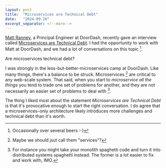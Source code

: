 ```yaml
---
layout: post
title:  "Microservices are Technical Debt"
date:   "2024-09-26"
excerpt_separator: <!--more-->
---
```


[Matt Ranney](https://www.linkedin.com/in/mranney/), a Principal Engineer at DoorDash, recently gave an interview called [Microservices are Technical Debt](https://www.youtube.com/watch?v=LcJKxPXYudE). I had the opportunity to work with Matt at DoorDash, and we had a lot of conversations on this topic [^1].

Are microservices technical debt?

I was strongly in the less-but-better-microservices camp at DoorDash. Like many things, there's a balance to be struck. Microservices [^2] are critical to any web-scale system. That said, when you start to *microservice all the things* you tend to trade one set of problems for another, and they are not necessarily an easier set of problems to deal with [^3].

The thing I liked most about the statement *Microservices are Technical Debt* is that it's provocative enough to start the right conversation. I do agree that a microservices-only architecture likely introduces more challenges and technical debt than it's worth.

[^1]: Occasionally over several beers :-)
[^2]: Maybe we should jsut call them "services"?
[^3]: For instance you might take your monolith spaghetti code and turn it into distributed systems spaghetti instead. The former is a lot easier to fix and work with, IMO.
